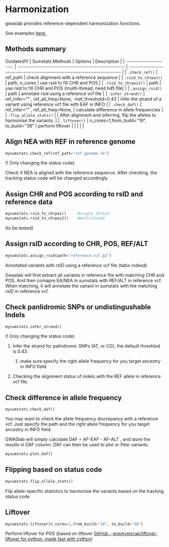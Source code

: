 # Harmonization

gwaslab provides reference-dependent harmonization functions.

See examples [here.](https://cloufield.github.io/gwaslab/harmonization_workflow/)

## Methods summary
Outdated!!!
| Sumstats Methods       | Options                                               | Description                                                                |
| ---------------------- | ----------------------------------------------------- | -------------------------------------------------------------------------- |
| `.check_ref()`         | ref_path                                              | check alignment with a reference sequence                                  |
| `.rsid_to_chrpos()`    | path, n_cores                                         | use rsid to fill CHR and POS                                               |
| `.rsid_to_chrpos2()`   | path                                                  | use rsid to fill CHR and POS (muilti-thread, need hd5 file)                |
| `.assign_rsid()`       | path                                                  | annotate rsid using a reference vcf file                                   |
| `.infer_strand()`      | ref_infer="" , ref_alt_freq=None,  maf_threshold=0.43 | infer the strand of a variant using reference vcf file with EAF in INFO    |
| `.check_daf()`         | ref_infer="" , ref_alt_freq=None,                     | calculate difference in allele frequencies                                 |
| `.flip_allele_stats()` |                                                       | After alignment and inferring, flip the alleles to harmonise the variants. |
| `.liftover()`          | n_cores=1,from_build="19", to_build="38"              | perform liftover                                                           |
|                        |                                                       |                                                                            |

## Align NEA with REF in reference genome

```python
mysumstats.check_ref(ref_path="ref_genome.fa")
```

(! Only changing the status code) 

Check if NEA is aligned with the reference sequence. After checking, the tracking status code will be changed accordingly.   

## Assign CHR and POS according to rsID and reference data

```python
mysumstats.rsid_to_chrpos()     #single thread
mysumstats.rsid_to_chrpos2()    #multithread
```

(to be tested)

## Assign rsID according to CHR, POS, REF/ALT

```python
mysumstats.assign_rsid(path="reference.vcf.gz")
```

Annotated variants with rsID using a reference vcf file (tabix indexd).

Gwaslab will first extract all variants in reference file with matching CHR and POS. And then comapre EA/NEA in sumstats with REF/ALT in reference vcf. When matching, it will annotate the vairant in sumstats with the matching rsID in reference vcf.  

## Check panlidromic SNPs or undistingushable Indels

```python
mysumstats.infer_strand()
```

(! Only changing the status code)

1. Infer the strand for palindromic SNPs (AT, or CG), the default threshlod is 0.43. 
   
   1. make sure specify the right allele frequency for you target ancestry in INFO field.

2. Checking the alignment status of  indels with the REF allele in reference vcf file.

## Check difference in allele frequency

```
mysumstats.check_daf()
```

You may want to check the allele frequency discrepancy with a reference vcf. Just specify the path and the right allele frequency for you target ancestry in INFO field.

GWASlab will simply calculate DAF = AF-EAF - AF-ALT , and store the results in DAF column. DAF can then be used to plot or filter variants.

```python
mysumstats.plot_daf()
```

## Flipping based on status code

```python
mysumstats.flip_allele_stats()
```

Flip allele-specific statistics to harmonise the variants based on the tracking status code

## Liftover

```python
mysumstats.liftover(n_cores=1,from_build="19", to_build="38")
```

Perform liftover for POS (based on liftover [GitHub - jeremymcrae/liftover: liftover for python, made fast with cython](https://github.com/jeremymcrae/liftover))
